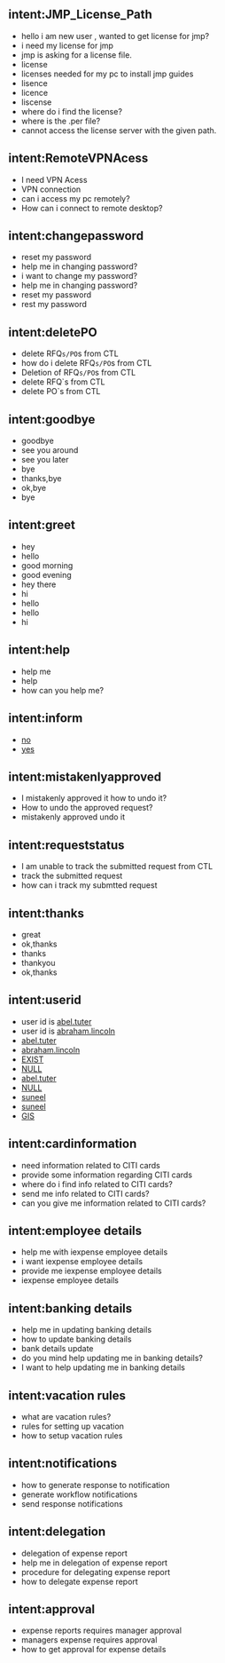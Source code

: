 ## intent:JMP_License_Path
- hello i am new user , wanted to get license for jmp?
- i need my license for jmp
- jmp is asking for a license file.
- license
- licenses needed for my pc to install jmp guides
- lisence
- licence
- liscense
- where do i find the license?
- where is the .per file?
- cannot access the license server with the given path.

## intent:RemoteVPNAcess
- I need VPN Acess
- VPN connection
- can i access my pc remotely?
- How can i connect to remote desktop?

## intent:changepassword
- reset my password
- help me in changing password?
- i want to change my password?
- help me in changing password?
- reset my password
- rest my password

## intent:deletePO
- delete RFQ`s/PO`s from CTL
- how do i delete RFQ`s/PO`s from CTL
- Deletion of RFQ`s/PO`s from CTL
- delete RFQ`s from CTL
- delete PO`s from CTL

## intent:goodbye
- goodbye
- see you around
- see you later
- bye
- thanks,bye
- ok,bye
- bye

## intent:greet
- hey
- hello
- good morning
- good evening
- hey there
- hi
- hello
- hello
- hi

## intent:help
- help me
- help
- how can you help me?

## intent:inform
- [no](choice)
- [yes](choice)

## intent:mistakenlyapproved
- I mistakenly approved it how to undo it?
- How to undo the approved request?
- mistakenly approved undo it

## intent:requeststatus
- I am unable to track the submitted request from CTL
- track the submitted request
- how can i track my submtted request

## intent:thanks
- great
- ok,thanks
- thanks
- thankyou
- ok,thanks

## intent:userid
- user id is [abel.tuter](userid)
- user id is [abraham.lincoln](userid)
- [abel.tuter](userid)
- [abraham.lincoln](userid)
- [EXIST](enabled)
- [NULL](enabled)
- [abel.tuter](userid)
- [NULL](enabled)
- [suneel](userid)
- [suneel](userid)
- [GIS](enabled)

## intent:cardinformation
- need information related to CITI cards
- provide some information regarding CITI cards
- where do i find info related to CITI cards?
- send me info related to CITI cards?
- can you give me information related to CITI cards?

## intent:employee details
- help me with iexpense employee details
- i want iexpense employee details
- provide me iexpense employee details
- iexpense employee details

## intent:banking details
- help me in updating banking details
- how to update banking details
- bank details update
- do you mind help updating me in banking details?
- I want to help updating me in banking details

## intent:vacation rules
- what are vacation rules?
- rules for setting up vacation
- how to setup vacation rules

## intent:notifications
- how to generate response to notification
- generate workflow notifications
- send response notifications

## intent:delegation
- delegation of expense report
- help me in delegation of expense report
- procedure for delegating expense report
- how to delegate expense report

## intent:approval
- expense reports requires manager approval
- managers expense requires approval
- how to get approval for expense details
